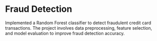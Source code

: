 # Fraud Detection

Implemented a Random Forest classifier to detect fraudulent credit card transactions. The project involves data preprocessing, feature selection, and model evaluation to improve fraud detection accuracy.
